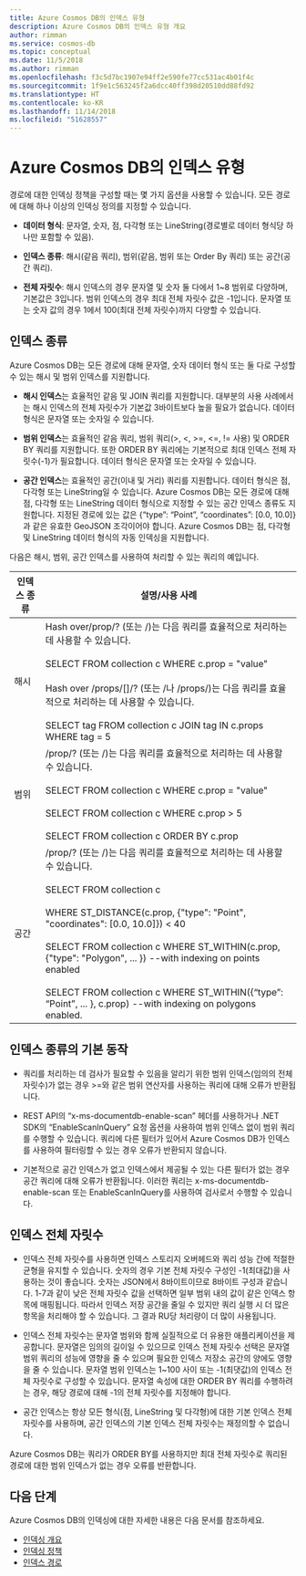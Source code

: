 ```yaml
---
title: Azure Cosmos DB의 인덱스 유형
description: Azure Cosmos DB의 인덱스 유형 개요
author: rimman
ms.service: cosmos-db
ms.topic: conceptual
ms.date: 11/5/2018
ms.author: rimman
ms.openlocfilehash: f3c5d7bc1907e94ff2e590fe77cc531ac4b01f4c
ms.sourcegitcommit: 1f9e1c563245f2a6dcc40ff398d20510dd88fd92
ms.translationtype: HT
ms.contentlocale: ko-KR
ms.lasthandoff: 11/14/2018
ms.locfileid: "51628557"
---
```

# <a name="index-types-in-azure-cosmos-db"></a>Azure Cosmos DB의 인덱스 유형

경로에 대한 인덱싱 정책을 구성할 때는 몇 가지 옵션을 사용할 수 있습니다. 모든 경로에 대해 하나 이상의 인덱싱 정의를 지정할 수 있습니다.

- **데이터 형식**: 문자열, 숫자, 점, 다각형 또는 LineString(경로별로 데이터 형식당 하나만 포함할 수 있음).

- **인덱스 종류**: 해시(같음 쿼리), 범위(같음, 범위 또는 Order By 쿼리) 또는 공간(공간 쿼리).

- **전체 자릿수**: 해시 인덱스의 경우 문자열 및 숫자 둘 다에서 1~8 범위로 다양하며, 기본값은 3입니다. 범위 인덱스의 경우 최대 전체 자릿수 값은 -1입니다. 문자열 또는 숫자 값의 경우 1에서 100(최대 전체 자릿수)까지 다양할 수 있습니다.

## <a name="index-kind"></a>인덱스 종류

Azure Cosmos DB는 모든 경로에 대해 문자열, 숫자 데이터 형식 또는 둘 다로 구성할 수 있는 해시 및 범위 인덱스를 지원합니다.

- **해시 인덱스**는 효율적인 같음 및 JOIN 쿼리를 지원합니다. 대부분의 사용 사례에서는 해시 인덱스의 전체 자릿수가 기본값 3바이트보다 높을 필요가 없습니다. 데이터 형식은 문자열 또는 숫자일 수 있습니다.

- **범위 인덱스**는 효율적인 같음 쿼리, 범위 쿼리(>, <, >=, <=, != 사용) 및 ORDER BY 쿼리를 지원합니다. 또한 ORDER BY 쿼리에는 기본적으로 최대 인덱스 전체 자릿수(-1)가 필요합니다. 데이터 형식은 문자열 또는 숫자일 수 있습니다.

- **공간 인덱스**는 효율적인 공간(이내 및 거리) 쿼리를 지원합니다. 데이터 형식은 점, 다각형 또는 LineString일 수 있습니다. Azure Cosmos DB는 모든 경로에 대해 점, 다각형 또는 LineString 데이터 형식으로 지정할 수 있는 공간 인덱스 종류도 지원합니다. 지정된 경로에 있는 값은 {“type”: “Point”, “coordinates”: [0.0, 10.0]}과 같은 유효한 GeoJSON 조각이어야 합니다. Azure Cosmos DB는 점, 다각형 및 LineString 데이터 형식의 자동 인덱싱을 지원합니다.

다음은 해시, 범위, 공간 인덱스를 사용하여 처리할 수 있는 쿼리의 예입니다.

| **인덱스 종류** | **설명/사용 사례** |
| ---------- | ---------------- |
| 해시  | Hash over/prop/? (또는 /)는 다음 쿼리를 효율적으로 처리하는 데 사용할 수 있습니다.<br><br>SELECT FROM collection c WHERE c.prop = "value"<br><br>Hash over /props/[]/? (또는 /나 /props/)는 다음 쿼리를 효율적으로 처리하는 데 사용할 수 있습니다.<br><br>SELECT tag FROM collection c JOIN tag IN c.props WHERE tag = 5  |
| 범위  | /prop/? (또는 /)는 다음 쿼리를 효율적으로 처리하는 데 사용할 수 있습니다.<br><br>SELECT FROM collection c WHERE c.prop = "value"<br><br>SELECT FROM collection c WHERE c.prop > 5<br><br>SELECT FROM collection c ORDER BY c.prop   |
| 공간     | /prop/? (또는 /)는 다음 쿼리를 효율적으로 처리하는 데 사용할 수 있습니다.<br><br>SELECT FROM collection c<br><br>WHERE ST_DISTANCE(c.prop, {"type": "Point", "coordinates": [0.0, 10.0]}) < 40<br><br>SELECT FROM collection c WHERE ST_WITHIN(c.prop, {"type": "Polygon", ... }) --with indexing on points enabled<br><br>SELECT FROM collection c WHERE ST_WITHIN({“type”: “Point”, ... }, c.prop) --with indexing on polygons enabled.     |

## <a name="default-behavior-of-index-kinds"></a>인덱스 종류의 기본 동작

- 쿼리를 처리하는 데 검사가 필요할 수 있음을 알리기 위한 범위 인덱스(임의의 전체 자릿수)가 없는 경우 >=와 같은 범위 연산자를 사용하는 쿼리에 대해 오류가 반환됩니다.

- REST API의 “x-ms-documentdb-enable-scan” 헤더를 사용하거나 .NET SDK의 “EnableScanInQuery” 요청 옵션을 사용하여 범위 인덱스 없이 범위 쿼리를 수행할 수 있습니다. 쿼리에 다른 필터가 있어서 Azure Cosmos DB가 인덱스를 사용하여 필터링할 수 있는 경우 오류가 반환되지 않습니다.

- 기본적으로 공간 인덱스가 없고 인덱스에서 제공될 수 있는 다른 필터가 없는 경우 공간 쿼리에 대해 오류가 반환됩니다. 이러한 쿼리는 x-ms-documentdb-enable-scan 또는 EnableScanInQuery를 사용하여 검사로서 수행할 수 있습니다.

## <a name="index-precision"></a>인덱스 전체 자릿수

- 인덱스 전체 자릿수를 사용하면 인덱스 스토리지 오버헤드와 쿼리 성능 간에 적절한 균형을 유지할 수 있습니다. 숫자의 경우 기본 전체 자릿수 구성인 -1(최대값)을 사용하는 것이 좋습니다. 숫자는 JSON에서 8바이트이므로 8바이트 구성과 같습니다. 1-7과 같이 낮은 전체 자릿수 값을 선택하면 일부 범위 내의 값이 같은 인덱스 항목에 매핑됩니다. 따라서 인덱스 저장 공간을 줄일 수 있지만 쿼리 실행 시 더 많은 항목을 처리해야 할 수 있습니다. 그 결과 RU당 처리량이 더 많이 사용됩니다.

- 인덱스 전체 자릿수는 문자열 범위와 함께 실질적으로 더 유용한 애플리케이션을 제공합니다. 문자열은 임의의 길이일 수 있으므로 인덱스 전체 자릿수 선택은 문자열 범위 쿼리의 성능에 영향을 줄 수 있으며 필요한 인덱스 저장소 공간의 양에도 영향을 줄 수 있습니다. 문자열 범위 인덱스는 1~100 사이 또는 -1(최댓값)의 인덱스 전체 자릿수로 구성할 수 있습니다. 문자열 속성에 대한 ORDER BY 쿼리를 수행하려는 경우, 해당 경로에 대해 -1의 전체 자릿수를 지정해야 합니다.

- 공간 인덱스는 항상 모든 형식(점, LineString 및 다각형)에 대한 기본 인덱스 전체 자릿수를 사용하며, 공간 인덱스의 기본 인덱스 전체 자릿수는 재정의할 수 없습니다.

Azure Cosmos DB는 쿼리가 ORDER BY를 사용하지만 최대 전체 자릿수로 쿼리된 경로에 대한 범위 인덱스가 없는 경우 오류를 반환합니다.

## <a name="next-steps"></a>다음 단계

Azure Cosmos DB의 인덱싱에 대한 자세한 내용은 다음 문서를 참조하세요.

- [인덱싱 개요](index-overview.md)
- [인덱싱 정책](indexing-policies.md)
- [인덱스 경로](index-paths.md)

